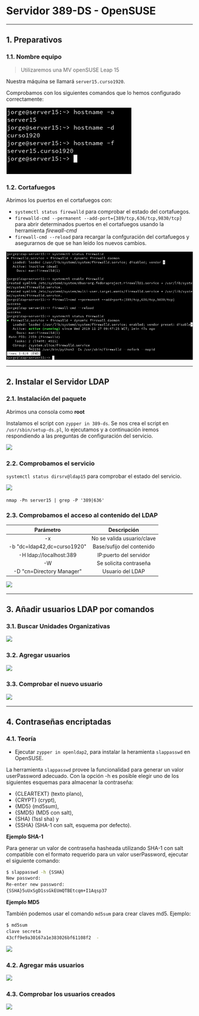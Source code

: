 
# Servidor 389-DS - OpenSUSE

---

## 1. Preparativos

### 1.1. Nombre equipo

> Utilizaremos una MV openSUSE Leap 15

Nuestra máquina se llamará `server15.curso1920`.

Comprobamos con los siguientes comandos que lo hemos configurado correctamente:

![](./images/hostname.png)

### 1.2. Cortafuegos

Abrimos los puertos en el cortafuegos con:
* `systemctl status firewalld` para comprobar el estado del cortafuegos.
* `firewalld-cmd --permanent --add-port={389/tcp,636/tcp,9830/tcp}` para abrir determinados puertos en el cortafuegos usando la herramienta *firewall-cmd*
* `firewall-cmd --reload` para recargar la confguración del cortafuegos y asegurarnos de que se han leído los nuevos cambios.

![](./images/1-2-firewalld.png)

---

## 2. Instalar el Servidor LDAP

### 2.1. Instalación del paquete

Abrimos una consola como **root**

Instalamos el script con `zypper in 389-ds`.
Se nos crea el script en `/usr/sbin/setup-ds.pl`, lo ejecutamos y a continuación iremos respondiendo a las preguntas de configuración del servicio.

![](./images.png)

### 2.2. Comprobamos el servicio

`systemctl status dirsrv@ldap15` para comprobar el estado del servicio.

![](./images/.png)

`nmap -Pn server15 | grep -P '389|636'`

### 2.3. Comprobamos el acceso al contenido del LDAP

| Parámetro                   | Descripción                |
| :-------------------------: | :------------------------: |
| -x                          | No se valida usuario/clave |
| -b "dc=ldap42,dc=curso1920" | Base/sufijo del contenido  |
| -H ldap://localhost:389     | IP:puerto del servidor     |
| -W                          | Se solicita contraseña     |
| -D "cn=Directory Manager"   | Usuario del LDAP           |

![](./images/.png)

---

## 3. Añadir usuarios LDAP por comandos

### 3.1. Buscar Unidades Organizativas



![](./images.png)

### 3.2. Agregar usuarios



![](./images/.png)

### 3.3. Comprobar el nuevo usuario



![](./images/.png)

---

## 4. Contraseñas encriptadas

### 4.1. Teoría

* Ejecutar `zypper in openldap2`, para instalar la heramienta `slappasswd` en OpenSUSE.

La herramienta `slappasswd` provee la funcionalidad para generar un valor userPassword adecuado. Con la opción -h es posible elegir uno de los siguientes esquemas para almacenar la contraseña:
* {CLEARTEXT} (texto plano),
* {CRYPT} (crypt),
* {MD5} (md5sum),
* {SMD5} (MD5 con salt),
* {SHA} (1ssl sha) y
* {SSHA} (SHA-1 con salt, esquema por defecto).

**Ejemplo SHA-1**

Para generar un valor de contraseña hasheada utilizando SHA-1 con salt compatible con el formato requerido para un valor userPassword, ejecutar el siguiente comando:

```bash
$ slappasswd -h {SSHA}
New password:
Re-enter new password:
{SSHA}5uUxSgD1ssGkEUmQTBEtcqm+I1Aqsp37
```

**Ejemplo MD5**

También podemos usar el comando `md5sum` para crear claves md5. Ejemplo:

```bash
$ md5sum
clave secreta
43cff9e9a30167a1e383026bf61108f2  -
```

![](./images.png)

### 4.2. Agregar más usuarios



![](./images/.png)

### 4.3. Comprobar los usuarios creados



![](./images/.png)
